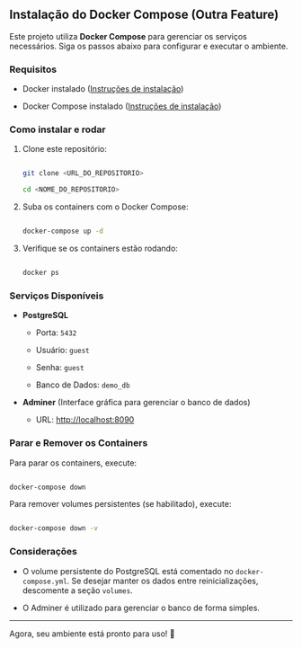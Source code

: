 ## Instalação do Docker Compose (Outra Feature)


Este projeto utiliza **Docker Compose** para gerenciar os serviços necessários. Siga os passos abaixo para configurar e executar o ambiente.


### Requisitos


- Docker instalado ([Instruções de instalação](https://docs.docker.com/get-docker/))

- Docker Compose instalado ([Instruções de instalação](https://docs.docker.com/compose/install/))


### Como instalar e rodar


1. Clone este repositório:

   ```sh

   git clone <URL_DO_REPOSITORIO>

   cd <NOME_DO_REPOSITORIO>

   ```


2. Suba os containers com o Docker Compose:

   ```sh

   docker-compose up -d

   ```


3. Verifique se os containers estão rodando:

   ```sh

   docker ps

   ```


### Serviços Disponíveis


- **PostgreSQL**

    - Porta: `5432`

    - Usuário: `guest`

    - Senha: `guest`

    - Banco de Dados: `demo_db`

- **Adminer** (Interface gráfica para gerenciar o banco de dados)

    - URL: [http://localhost:8090](http://localhost:8090)


### Parar e Remover os Containers


Para parar os containers, execute:

```sh

docker-compose down

```


Para remover volumes persistentes (se habilitado), execute:

```sh

docker-compose down -v

```


### Considerações


- O volume persistente do PostgreSQL está comentado no `docker-compose.yml`. Se desejar manter os dados entre reinicializações, descomente a seção `volumes`.

- O Adminer é utilizado para gerenciar o banco de forma simples.


---

Agora, seu ambiente está pronto para uso! 🚀


